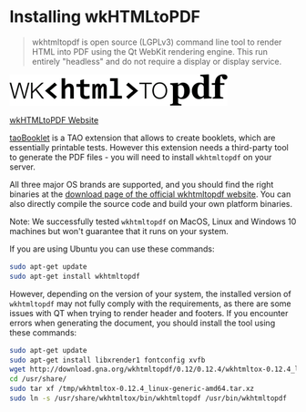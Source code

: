 <!--
created_at: '2017-05-09 09:25:30'
updated_at: '2017-05-11 08:30:00'
authors:
    - 'Jean-Sébastien Conan'
tags:
    - 'Backend'
    - 'Tools'
    - 'taoBooklet'
-->

# Installing wkHTMLtoPDF

> wkhtmltopdf is open source (LGPLv3) command line tool to render HTML into PDF using the Qt WebKit rendering engine.
> This run entirely "headless" and do not require a display or display service.

![wkHTMLtoPDF logo](../resources/third-party/wkhtmltopdf.png) 

[wkHTMLtoPDF Website](https://wkhtmltopdf.org/)

[taoBooklet](https://github.com/oat-sa/extension-tao-booklet) is a TAO extension that allows to create booklets, which are essentially printable tests. However this extension needs a third-party tool to generate the PDF files - you will need to install `wkhtmltopdf` on your server.

All three major OS brands are supported, and you should find the right binaries at the [download page of the official wkhtmltopdf website](https://wkhtmltopdf.org/downloads.html). You can also directly compile the source code and build your own platform binaries.

Note: We successfully tested `wkhtmltopdf` on MacOS, Linux and Windows 10 machines but won't guarantee that it runs on your system.

If you are using Ubuntu you can use these commands:

```bash
sudo apt-get update
sudo apt-get install wkhtmltopdf
```

However, depending on the version of your system, the installed version of `wkhtmltopdf` may not fully comply with the requirements, as there are some issues with QT when trying to render header and footers. If you encounter errors when generating the document, you should install the tool using these commands:

```bash
sudo apt-get update
sudo apt-get install libxrender1 fontconfig xvfb
wget http://download.gna.org/wkhtmltopdf/0.12/0.12.4/wkhtmltox-0.12.4_linux-generic-amd64.tar.xz -P /tmp/
cd /usr/share/
sudo tar xf /tmp/wkhtmltox-0.12.4_linux-generic-amd64.tar.xz
sudo ln -s /usr/share/wkhtmltox/bin/wkhtmltopdf /usr/bin/wkhtmltopdf
```
